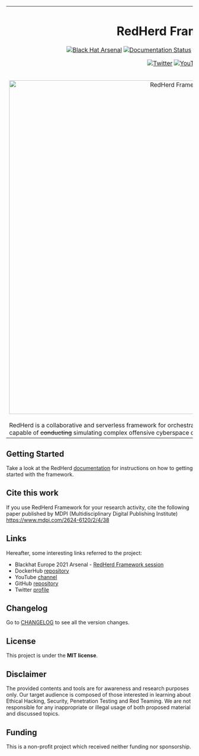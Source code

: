 <table align="center" border="0">
<tr>
<td align="center" width="9999">

# RedHerd Framework
[![Black Hat Arsenal](https://github.com/b4gh33r4/badges/blob/master/arsenal/europe/2021.svg)](https://www.blackhat.com/eu-21/arsenal/schedule/index.html#redherd-framework-24846)
[![Documentation Status](https://readthedocs.org/projects/redherd/badge/?version=latest)](https://redherd.readthedocs.io/en/latest/?badge=latest)
[![License](https://img.shields.io/github/license/redherd-project/redherd-framework)](https://github.com/redherd-project/redherd-framework/blob/main/LICENSE)
[![Contributors](https://img.shields.io/github/contributors/redherd-project/redherd-framework)](https://github.com/redherd-project/redherd-framework/graphs/contributors)
[![Stars](https://img.shields.io/github/stars/redherd-project/redherd-framework)](https://github.com/redherd-project/redherd-framework/stargazers)
	
[![Twitter](https://img.shields.io/twitter/follow/RedHerdProject?style=social)](https://twitter.com/RedHerdProject)
[![YouTube](https://img.shields.io/youtube/channel/subscribers/UCYSM51oldVsryhZxGdB3hXA?style=social)](https://www.youtube.com/channel/UCYSM51oldVsryhZxGdB3hXA)
	
<br>
<img src="https://redherd.readthedocs.io/en/latest/design/features/redherd-net.png" align="center" width="900px" alt="RedHerd Framework">
<br><br>
	
<div align="left">
RedHerd is a collaborative and serverless framework for orchestrating a geographically distributed group of assets capable of <del>conducting</del> simulating complex offensive cyberspace operations.
</div>

</td>
</tr>
</table>


## Getting Started

Take a look at the RedHerd [documentation](https://redherd.readthedocs.io) for instructions on how to getting started with the framework.


## Cite this work
If you use RedHerd Framework for your research activity, cite the following paper published by MDPI (Multidisciplinary Digital Publishing Institute) 
https://www.mdpi.com/2624-6120/2/4/38


## Links

Hereafter, some interesting links referred to the project:

- Blackhat Europe 2021 Arsenal - [RedHerd Framework session](https://www.youtube.com/watch?v=jo20NwS3sDw)
- DockerHub [repository](https://hub.docker.com/u/redherd)
- YouTube [channel](https://www.youtube.com/channel/UCYSM51oldVsryhZxGdB3hXA)
- GitHub [repository](https://github.com/redherd-project/redherd-framework)
- Twitter [profile](https://twitter.com/RedHerdProject)


## Changelog   

Go to [CHANGELOG](CHANGELOG.md) to see all the version changes.


## License

This project is under the **MIT license**.


## Disclaimer

The provided contents and tools are for awareness and research purposes only. Our target audience is composed of those interested in learning about Ethical Hacking, Security, Penetration Testing and Red Teaming. We are not responsible for any inappropriate or illegal usage of both proposed material and discussed topics.


## Funding

This is a non-profit project which received neither funding nor sponsorship.
